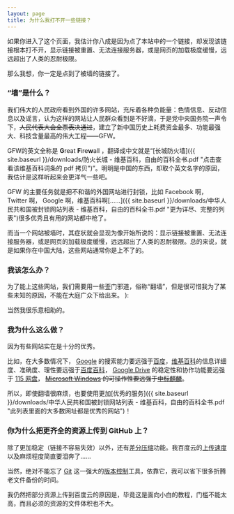 ```yaml
---
layout: page
title: 为什么我打不开一些链接？
---
```


如果你进入了这个页面，我估计你八成是因为点了本站中的一个链接，却发现该链接根本打不开，显示链接被重置、无法连接服务器，或是网页的加载极度缓慢，远远超出了人类的忍耐极限。

那么我想，你一定是点到了被墙的链接了。

### “墙”是什么？

我们伟大的人民政府看到外国的许多网站，充斥着各种负能量：色情信息、反动信息以及谣言，认为这样的网站让人民群众看到是不好滴，于是党中央国务院一声令下，~~人民代表大会全票表决通过~~，建立了新中国历史上耗费资金最多、功能最强大、科技含量最高的伟大工程——GFW。

GFW的英文全称是 **G**reat **F**ire**w**all ，翻译成中文就是“[长城防火墙]({{ site.baseurl }}/downloads/防火长城 - 维基百科，自由的百科全书.pdf "点击查看该维基百科词条的 pdf 拷贝")”。明明是中国的东西，却取个英文名字的原因，我估计是这样听起来会更洋气一些吧。

GFW 的主要任务就是把不和谐的外国网站进行封锁，比如 Facebook 啊， Twitter 啊， Google 啊，维基百科啊[……]({{ site.baseurl }}/downloads/中华人民共和国被封锁网站列表 - 维基百科，自由的百科全书.pdf "更为详尽、完整的列表")很多优秀且有用的网站都中枪了。

而当一个网站被墙时，其症状就会显现为像开始所说的：显示链接被重置、无法连接服务器，或是网页的加载极度缓慢，远远超出了人类的忍耐极限。总的来说，就是如果你在中国大陆，这些网站通常你是上不了的。

### 我该怎么办？

为了能上这些网站，我们需要用一些歪门邪道，俗称“翻墙”，但是很可惜我为了某些未知的原因，不能在大庭广众下给出来。 ):

当然我很乐意相助的。

### 我为什么这么做？

因为有些网站实在是十分的优秀。

比如，在大多数情况下， [Google](https://www.google.com) 的搜索能力要远强于[百度](https://www.baidu.com)，[维基百科](https://zh.wikipedia.org)的信息详细度、准确度、理性要远强于[百度百科](http://baike.baidu.com)， [Google Drive](https://drive.google.com) 的稳定性和协作功能要远强于 [115 网盘](http://www.115.com)， ~~[Microsoft Windows](http://windows.microsoft.com/zh-cn/windows/home) 的可操作性要远强于[中标麒麟](http://www.cs2c.com.cn/)~~。

所以，即使翻墙很麻烦，也要使用更加[优秀的服务]({{ site.baseurl }}/downloads/中华人民共和国被封锁网站列表 - 维基百科，自由的百科全书.pdf "此列表里面的大多数网址都是优秀的网站")！

### 你为什么把更齐全的资源上传到 GitHub 上？

除了更加稳定（链接不容易失效）以外，还有[差分压缩](https://zh.wikipedia.org/wiki/%E5%B7%AE%E5%88%86%E7%B7%A8%E7%A2%BC)功能。我百度云的[上传速度](http://a1.att.hudong.com/53/73/20300542508152139737738418024.jpg)以及麻烦程度简直要泪奔了……

当然，绝对不能忘了 [Git](http://git-scm.com/) 这一强大的[版本控制](https://zh.wikipedia.org/wiki/%E7%89%88%E6%9C%AC%E6%8E%A7%E5%88%B6)工具，依靠它，我可以省下很多折腾老文件备份的时间。

我仍然把部分资源上传到百度云的原因是，毕竟这是面向小白的教程，门槛不能太高，而且必须的资源的文件体积也不大。
